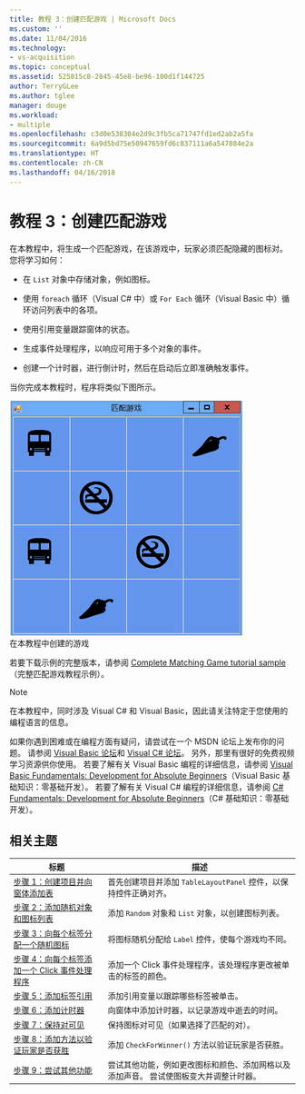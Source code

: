 ```yaml
---
title: 教程 3：创建匹配游戏 | Microsoft Docs
ms.custom: ''
ms.date: 11/04/2016
ms.technology:
- vs-acquisition
ms.topic: conceptual
ms.assetid: 525815c8-2845-45e8-be96-100d1f144725
author: TerryGLee
ms.author: tglee
manager: douge
ms.workload:
- multiple
ms.openlocfilehash: c3d0e538304e2d9c3fb5ca71747fd1ed2ab2a5fa
ms.sourcegitcommit: 6a9d5bd75e50947659fd6c837111a6a547884e2a
ms.translationtype: HT
ms.contentlocale: zh-CN
ms.lasthandoff: 04/16/2018
---
```

# <a name="tutorial-3-create-a-matching-game"></a>教程 3：创建匹配游戏
在本教程中，将生成一个匹配游戏，在该游戏中，玩家必须匹配隐藏的图标对。 您将学习如何：  
  
-   在 `List` 对象中存储对象，例如图标。  
  
-   使用 `foreach` 循环（Visual C# 中）或 `For Each` 循环（Visual Basic 中）循环访问列表中的各项。  
  
-   使用引用变量跟踪窗体的状态。  
  
-   生成事件处理程序，以响应可用于多个对象的事件。  
  
-   创建一个计时器，进行倒计时，然后在启动后立即准确触发事件。  
  
 当你完成本教程时，程序将类似下图所示。  
  
 ![在本教程中创建的游戏](../ide/media/express_finishedgame.png "Express_FinishedGame")  
在本教程中创建的游戏  
  
 若要下载示例的完整版本，请参阅 [Complete Matching Game tutorial sample](http://code.msdn.microsoft.com/Complete-Matching-Game-4cffddba)（完整匹配游戏教程示例）。  
  
> [!NOTE]
>  在本教程中，同时涉及 Visual C# 和 Visual Basic，因此请关注特定于您使用的编程语言的信息。  
  
 如果你遇到困难或在编程方面有疑问，请尝试在一个 MSDN 论坛上发布你的问题。 请参阅 [Visual Basic 论坛](http://social.msdn.microsoft.com/Forums/home?forum=vbgeneral)和 [Visual C# 论坛](http://social.msdn.microsoft.com/Forums/home?forum=csharpgeneral)。 另外，那里有很好的免费视频学习资源供你使用。 若要了解有关 Visual Basic 编程的详细信息，请参阅 [Visual Basic Fundamentals: Development for Absolute Beginners](http://channel9.msdn.com/Series/Visual-Basic-Development-for-Absolute-Beginners)（Visual Basic 基础知识：零基础开发）。 若要了解有关 Visual C# 编程的详细信息，请参阅 [C# Fundamentals: Development for Absolute Beginners](http://channel9.msdn.com/Series/C-Sharp-Fundamentals-Development-for-Absolute-Beginners)（C# 基础知识：零基础开发）。  
  
## <a name="related-topics"></a>相关主题  
  
|标题|描述|  
|-----------|-----------------|  
|[步骤 1：创建项目并向窗体添加表](../ide/step-1-create-a-project-and-add-a-table-to-your-form.md)|首先创建项目并添加 `TableLayoutPanel` 控件，以保持控件正确对齐。|  
|[步骤 2：添加随机对象和图标列表](../ide/step-2-add-a-random-object-and-a-list-of-icons.md)|添加 `Random` 对象和 `List` 对象，以创建图标列表。|  
|[步骤 3：向每个标签分配一个随机图标](../ide/step-3-assign-a-random-icon-to-each-label.md)|将图标随机分配给 `Label` 控件，使每个游戏均不同。|  
|[步骤 4：向每个标签添加一个 Click 事件处理程序](../ide/step-4-add-a-click-event-handler-to-each-label.md)|添加一个 Click 事件处理程序，该处理程序更改被单击的标签的颜色。|  
|[步骤 5：添加标签引用](../ide/step-5-add-label-references.md)|添加引用变量以跟踪哪些标签被单击。|  
|[步骤 6：添加计时器](../ide/step-6-add-a-timer.md)|向窗体中添加计时器，以记录游戏中逝去的时间。|  
|[步骤 7：保持对可见](../ide/step-7-keep-pairs-visible.md)|保持图标对可见（如果选择了匹配的对）。|  
|[步骤 8：添加方法以验证玩家是否获胜](../ide/step-8-add-a-method-to-verify-whether-the-player-won.md)|添加 `CheckForWinner()` 方法以验证玩家是否获胜。|  
|[步骤 9：尝试其他功能](../ide/step-9-try-other-features.md)|尝试其他功能，例如更改图标和颜色、添加网格以及添加声音。 尝试使图板变大并调整计时器。|